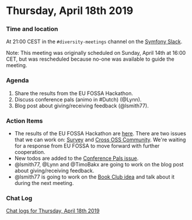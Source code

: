 # Thursday, April 18th 2019

### Time and location
At 21:00 CEST in the `#diversity-meetings` channel on the [Symfony Slack][slack].

Note: This meeting was originally scheduled on Sunday, April 14th at 16:00 CET,
but was rescheduled because no-one was available to guide the meeting.

### Agenda
1) Share the results from the EU FOSSA Hackathon.
1) Discuss conference pals (animo in #Dutch) (@Lynn).
1) Blog post about giving/receiving feedback (@lsmith77).

### Action Items
- The results of the EU FOSSA Hackathon are [here][1]. There are two issues that
we can work on: [Survey][2] and [Cross OSS Community][3]. We're waiting for
a response from EU FOSSA to move forward with further cooperation.
- New todos are added to the [Conference Pals issue][4].
- @lsmith77, @Lynn and @TimoBakx are going to work on the blog post about giving/receiving
feedback.
- @lsmith77 is going to work on the [Book Club idea][5] and talk about it during
the next meeting.

### Chat Log
[Chat logs for Thursday, April 18th 2019][log]


[slack]: https://symfony.com/slack
[log]: 2019-04-18-log.html
[1]: https://eufossa.github.io/symfony-hackathon-2019/achievements/diversity.html
[2]: https://github.com/symfony/diversity/issues/22
[3]: https://github.com/symfony/diversity/issues/64
[4]: https://github.com/symfony/diversity/issues/81
[5]: https://github.com/symfony/diversity/issues/90
